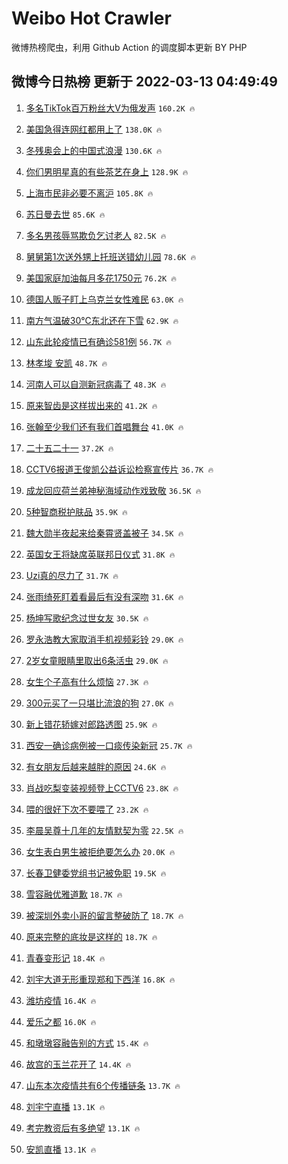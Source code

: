 # Weibo Hot Crawler 



微博热榜爬虫，利用 Github Action 的调度脚本更新 BY PHP 


## 微博今日热榜 更新于 2022-03-13 04:49:49 
1. [多名TikTok百万粉丝大V为俄发声](https://s.weibo.com/weibo?q=%23%E5%A4%9A%E5%90%8DTikTok%E7%99%BE%E4%B8%87%E7%B2%89%E4%B8%9D%E5%A4%A7V%E4%B8%BA%E4%BF%84%E5%8F%91%E5%A3%B0%23&Refer=top) `160.2K 🔥` 

1. [美国急得连网红都用上了](https://s.weibo.com/weibo?q=%23%E7%BE%8E%E5%9B%BD%E6%80%A5%E5%BE%97%E8%BF%9E%E7%BD%91%E7%BA%A2%E9%83%BD%E7%94%A8%E4%B8%8A%E4%BA%86%23&Refer=top) `138.0K 🔥` 

1. [冬残奥会上的中国式浪漫](https://s.weibo.com/weibo?q=%23%E5%86%AC%E6%AE%8B%E5%A5%A5%E4%BC%9A%E4%B8%8A%E7%9A%84%E4%B8%AD%E5%9B%BD%E5%BC%8F%E6%B5%AA%E6%BC%AB%23&Refer=top) `130.6K 🔥` 

1. [你们男明星真的有些茶艺在身上](https://s.weibo.com/weibo?q=%23%E4%BD%A0%E4%BB%AC%E7%94%B7%E6%98%8E%E6%98%9F%E7%9C%9F%E7%9A%84%E6%9C%89%E4%BA%9B%E8%8C%B6%E8%89%BA%E5%9C%A8%E8%BA%AB%E4%B8%8A%23&Refer=top) `128.9K 🔥` 

1. [上海市民非必要不离沪](https://s.weibo.com/weibo?q=%23%E4%B8%8A%E6%B5%B7%E5%B8%82%E6%B0%91%E9%9D%9E%E5%BF%85%E8%A6%81%E4%B8%8D%E7%A6%BB%E6%B2%AA%23&Refer=top) `105.8K 🔥` 

1. [苏日曼去世](https://s.weibo.com/weibo?q=%23%E8%8B%8F%E6%97%A5%E6%9B%BC%E5%8E%BB%E4%B8%96%23&Refer=top) `85.6K 🔥` 

1. [多名男孩辱骂欺负乞讨老人](https://s.weibo.com/weibo?q=%23%E5%A4%9A%E5%90%8D%E7%94%B7%E5%AD%A9%E8%BE%B1%E9%AA%82%E6%AC%BA%E8%B4%9F%E4%B9%9E%E8%AE%A8%E8%80%81%E4%BA%BA%23&Refer=top) `82.5K 🔥` 

1. [舅舅第1次送外甥上托班送错幼儿园](https://s.weibo.com/weibo?q=%23%E8%88%85%E8%88%85%E7%AC%AC1%E6%AC%A1%E9%80%81%E5%A4%96%E7%94%A5%E4%B8%8A%E6%89%98%E7%8F%AD%E9%80%81%E9%94%99%E5%B9%BC%E5%84%BF%E5%9B%AD%23&Refer=top) `78.6K 🔥` 

1. [美国家庭加油每月多花1750元](https://s.weibo.com/weibo?q=%23%E7%BE%8E%E5%9B%BD%E5%AE%B6%E5%BA%AD%E5%8A%A0%E6%B2%B9%E6%AF%8F%E6%9C%88%E5%A4%9A%E8%8A%B11750%E5%85%83%23&Refer=top) `76.2K 🔥` 

1. [德国人贩子盯上乌克兰女性难民](https://s.weibo.com/weibo?q=%23%E5%BE%B7%E5%9B%BD%E4%BA%BA%E8%B4%A9%E5%AD%90%E7%9B%AF%E4%B8%8A%E4%B9%8C%E5%85%8B%E5%85%B0%E5%A5%B3%E6%80%A7%E9%9A%BE%E6%B0%91%23&Refer=top) `63.0K 🔥` 

1. [南方气温破30℃东北还在下雪](https://s.weibo.com/weibo?q=%23%E5%8D%97%E6%96%B9%E6%B0%94%E6%B8%A9%E7%A0%B430%E2%84%83%E4%B8%9C%E5%8C%97%E8%BF%98%E5%9C%A8%E4%B8%8B%E9%9B%AA%23&Refer=top) `62.9K 🔥` 

1. [山东此轮疫情已有确诊581例](https://s.weibo.com/weibo?q=%23%E5%B1%B1%E4%B8%9C%E6%AD%A4%E8%BD%AE%E7%96%AB%E6%83%85%E5%B7%B2%E6%9C%89%E7%A1%AE%E8%AF%8A581%E4%BE%8B%23&Refer=top) `56.7K 🔥` 

1. [林孝埈 安凯](https://s.weibo.com/weibo?q=%E6%9E%97%E5%AD%9D%E5%9F%88%20%E5%AE%89%E5%87%AF&Refer=top) `48.7K 🔥` 

1. [河南人可以自测新冠病毒了](https://s.weibo.com/weibo?q=%23%E6%B2%B3%E5%8D%97%E4%BA%BA%E5%8F%AF%E4%BB%A5%E8%87%AA%E6%B5%8B%E6%96%B0%E5%86%A0%E7%97%85%E6%AF%92%E4%BA%86%23&Refer=top) `48.3K 🔥` 

1. [原来智齿是这样拔出来的](https://s.weibo.com/weibo?q=%23%E5%8E%9F%E6%9D%A5%E6%99%BA%E9%BD%BF%E6%98%AF%E8%BF%99%E6%A0%B7%E6%8B%94%E5%87%BA%E6%9D%A5%E7%9A%84%23&Refer=top) `41.2K 🔥` 

1. [张翰至少我们还有我们首唱舞台](https://s.weibo.com/weibo?q=%23%E5%BC%A0%E7%BF%B0%E8%87%B3%E5%B0%91%E6%88%91%E4%BB%AC%E8%BF%98%E6%9C%89%E6%88%91%E4%BB%AC%E9%A6%96%E5%94%B1%E8%88%9E%E5%8F%B0%23&Refer=top) `41.0K 🔥` 

1. [二十五二十一](https://s.weibo.com/weibo?q=%E4%BA%8C%E5%8D%81%E4%BA%94%E4%BA%8C%E5%8D%81%E4%B8%80&Refer=top) `37.2K 🔥` 

1. [CCTV6报道王俊凯公益诉讼检察宣传片](https://s.weibo.com/weibo?q=%23CCTV6%E6%8A%A5%E9%81%93%E7%8E%8B%E4%BF%8A%E5%87%AF%E5%85%AC%E7%9B%8A%E8%AF%89%E8%AE%BC%E6%A3%80%E5%AF%9F%E5%AE%A3%E4%BC%A0%E7%89%87%23&Refer=top) `36.7K 🔥` 

1. [成龙回应荷兰弟神秘海域动作戏致敬](https://s.weibo.com/weibo?q=%23%E6%88%90%E9%BE%99%E5%9B%9E%E5%BA%94%E8%8D%B7%E5%85%B0%E5%BC%9F%E7%A5%9E%E7%A7%98%E6%B5%B7%E5%9F%9F%E5%8A%A8%E4%BD%9C%E6%88%8F%E8%87%B4%E6%95%AC%23&Refer=top) `36.5K 🔥` 

1. [5种智商税护肤品](https://s.weibo.com/weibo?q=%235%E7%A7%8D%E6%99%BA%E5%95%86%E7%A8%8E%E6%8A%A4%E8%82%A4%E5%93%81%23&Refer=top) `35.9K 🔥` 

1. [魏大勋半夜起来给秦霄贤盖被子](https://s.weibo.com/weibo?q=%23%E9%AD%8F%E5%A4%A7%E5%8B%8B%E5%8D%8A%E5%A4%9C%E8%B5%B7%E6%9D%A5%E7%BB%99%E7%A7%A6%E9%9C%84%E8%B4%A4%E7%9B%96%E8%A2%AB%E5%AD%90%23&Refer=top) `34.5K 🔥` 

1. [英国女王将缺席英联邦日仪式](https://s.weibo.com/weibo?q=%23%E8%8B%B1%E5%9B%BD%E5%A5%B3%E7%8E%8B%E5%B0%86%E7%BC%BA%E5%B8%AD%E8%8B%B1%E8%81%94%E9%82%A6%E6%97%A5%E4%BB%AA%E5%BC%8F%23&Refer=top) `31.8K 🔥` 

1. [Uzi真的尽力了](https://s.weibo.com/weibo?q=%23Uzi%E7%9C%9F%E7%9A%84%E5%B0%BD%E5%8A%9B%E4%BA%86%23&Refer=top) `31.7K 🔥` 

1. [张雨绮死盯着看最后有没有深吻](https://s.weibo.com/weibo?q=%23%E5%BC%A0%E9%9B%A8%E7%BB%AE%E6%AD%BB%E7%9B%AF%E7%9D%80%E7%9C%8B%E6%9C%80%E5%90%8E%E6%9C%89%E6%B2%A1%E6%9C%89%E6%B7%B1%E5%90%BB%23&Refer=top) `31.6K 🔥` 

1. [杨坤写歌纪念过世女友](https://s.weibo.com/weibo?q=%23%E6%9D%A8%E5%9D%A4%E5%86%99%E6%AD%8C%E7%BA%AA%E5%BF%B5%E8%BF%87%E4%B8%96%E5%A5%B3%E5%8F%8B%23&Refer=top) `30.5K 🔥` 

1. [罗永浩教大家取消手机视频彩铃](https://s.weibo.com/weibo?q=%23%E7%BD%97%E6%B0%B8%E6%B5%A9%E6%95%99%E5%A4%A7%E5%AE%B6%E5%8F%96%E6%B6%88%E6%89%8B%E6%9C%BA%E8%A7%86%E9%A2%91%E5%BD%A9%E9%93%83%23&Refer=top) `29.0K 🔥` 

1. [2岁女童眼睛里取出6条活虫](https://s.weibo.com/weibo?q=%232%E5%B2%81%E5%A5%B3%E7%AB%A5%E7%9C%BC%E7%9D%9B%E9%87%8C%E5%8F%96%E5%87%BA6%E6%9D%A1%E6%B4%BB%E8%99%AB%23&Refer=top) `29.0K 🔥` 

1. [女生个子高有什么烦恼](https://s.weibo.com/weibo?q=%23%E5%A5%B3%E7%94%9F%E4%B8%AA%E5%AD%90%E9%AB%98%E6%9C%89%E4%BB%80%E4%B9%88%E7%83%A6%E6%81%BC%23&Refer=top) `27.3K 🔥` 

1. [300元买了一只堪比流浪的狗](https://s.weibo.com/weibo?q=%23300%E5%85%83%E4%B9%B0%E4%BA%86%E4%B8%80%E5%8F%AA%E5%A0%AA%E6%AF%94%E6%B5%81%E6%B5%AA%E7%9A%84%E7%8B%97%23&Refer=top) `27.0K 🔥` 

1. [新上错花轿嫁对郎路透图](https://s.weibo.com/weibo?q=%23%E6%96%B0%E4%B8%8A%E9%94%99%E8%8A%B1%E8%BD%BF%E5%AB%81%E5%AF%B9%E9%83%8E%E8%B7%AF%E9%80%8F%E5%9B%BE%23&Refer=top) `25.9K 🔥` 

1. [西安一确诊病例被一口痰传染新冠](https://s.weibo.com/weibo?q=%23%E8%A5%BF%E5%AE%89%E4%B8%80%E7%A1%AE%E8%AF%8A%E7%97%85%E4%BE%8B%E8%A2%AB%E4%B8%80%E5%8F%A3%E7%97%B0%E4%BC%A0%E6%9F%93%E6%96%B0%E5%86%A0%23&Refer=top) `25.7K 🔥` 

1. [有女朋友后越来越胖的原因](https://s.weibo.com/weibo?q=%23%E6%9C%89%E5%A5%B3%E6%9C%8B%E5%8F%8B%E5%90%8E%E8%B6%8A%E6%9D%A5%E8%B6%8A%E8%83%96%E7%9A%84%E5%8E%9F%E5%9B%A0%23&Refer=top) `24.6K 🔥` 

1. [肖战吃梨变装视频登上CCTV6](https://s.weibo.com/weibo?q=%23%E8%82%96%E6%88%98%E5%90%83%E6%A2%A8%E5%8F%98%E8%A3%85%E8%A7%86%E9%A2%91%E7%99%BB%E4%B8%8ACCTV6%23&Refer=top) `23.8K 🔥` 

1. [喂的很好下次不要喂了](https://s.weibo.com/weibo?q=%23%E5%96%82%E7%9A%84%E5%BE%88%E5%A5%BD%E4%B8%8B%E6%AC%A1%E4%B8%8D%E8%A6%81%E5%96%82%E4%BA%86%23&Refer=top) `23.2K 🔥` 

1. [李晨吴尊十几年的友情默契为零](https://s.weibo.com/weibo?q=%23%E6%9D%8E%E6%99%A8%E5%90%B4%E5%B0%8A%E5%8D%81%E5%87%A0%E5%B9%B4%E7%9A%84%E5%8F%8B%E6%83%85%E9%BB%98%E5%A5%91%E4%B8%BA%E9%9B%B6%23&Refer=top) `22.5K 🔥` 

1. [女生表白男生被拒绝要怎么办](https://s.weibo.com/weibo?q=%E5%A5%B3%E7%94%9F%E8%A1%A8%E7%99%BD%E7%94%B7%E7%94%9F%E8%A2%AB%E6%8B%92%E7%BB%9D%E8%A6%81%E6%80%8E%E4%B9%88%E5%8A%9E&Refer=top) `20.0K 🔥` 

1. [长春卫健委党组书记被免职](https://s.weibo.com/weibo?q=%23%E9%95%BF%E6%98%A5%E5%8D%AB%E5%81%A5%E5%A7%94%E5%85%9A%E7%BB%84%E4%B9%A6%E8%AE%B0%E8%A2%AB%E5%85%8D%E8%81%8C%23&Refer=top) `19.5K 🔥` 

1. [雪容融优雅道歉](https://s.weibo.com/weibo?q=%23%E9%9B%AA%E5%AE%B9%E8%9E%8D%E4%BC%98%E9%9B%85%E9%81%93%E6%AD%89%23&Refer=top) `18.7K 🔥` 

1. [被深圳外卖小哥的留言整破防了](https://s.weibo.com/weibo?q=%23%E8%A2%AB%E6%B7%B1%E5%9C%B3%E5%A4%96%E5%8D%96%E5%B0%8F%E5%93%A5%E7%9A%84%E7%95%99%E8%A8%80%E6%95%B4%E7%A0%B4%E9%98%B2%E4%BA%86%23&Refer=top) `18.7K 🔥` 

1. [原来完整的底妆是这样的](https://s.weibo.com/weibo?q=%23%E5%8E%9F%E6%9D%A5%E5%AE%8C%E6%95%B4%E7%9A%84%E5%BA%95%E5%A6%86%E6%98%AF%E8%BF%99%E6%A0%B7%E7%9A%84%23&Refer=top) `18.7K 🔥` 

1. [青春变形记](https://s.weibo.com/weibo?q=%E9%9D%92%E6%98%A5%E5%8F%98%E5%BD%A2%E8%AE%B0&Refer=top) `18.4K 🔥` 

1. [刘宇大道无形重现郑和下西洋](https://s.weibo.com/weibo?q=%23%E5%88%98%E5%AE%87%E5%A4%A7%E9%81%93%E6%97%A0%E5%BD%A2%E9%87%8D%E7%8E%B0%E9%83%91%E5%92%8C%E4%B8%8B%E8%A5%BF%E6%B4%8B%23&Refer=top) `16.8K 🔥` 

1. [潍坊疫情](https://s.weibo.com/weibo?q=%23%E6%BD%8D%E5%9D%8A%E7%96%AB%E6%83%85%23&Refer=top) `16.4K 🔥` 

1. [爱乐之都](https://s.weibo.com/weibo?q=%E7%88%B1%E4%B9%90%E4%B9%8B%E9%83%BD&Refer=top) `16.0K 🔥` 

1. [和墩墩容融告别的方式](https://s.weibo.com/weibo?q=%23%E5%92%8C%E5%A2%A9%E5%A2%A9%E5%AE%B9%E8%9E%8D%E5%91%8A%E5%88%AB%E7%9A%84%E6%96%B9%E5%BC%8F%23&Refer=top) `15.4K 🔥` 

1. [故宫的玉兰花开了](https://s.weibo.com/weibo?q=%23%E6%95%85%E5%AE%AB%E7%9A%84%E7%8E%89%E5%85%B0%E8%8A%B1%E5%BC%80%E4%BA%86%23&Refer=top) `14.4K 🔥` 

1. [山东本次疫情共有6个传播链条](https://s.weibo.com/weibo?q=%23%E5%B1%B1%E4%B8%9C%E6%9C%AC%E6%AC%A1%E7%96%AB%E6%83%85%E5%85%B1%E6%9C%896%E4%B8%AA%E4%BC%A0%E6%92%AD%E9%93%BE%E6%9D%A1%23&Refer=top) `13.7K 🔥` 

1. [刘宇宁直播](https://s.weibo.com/weibo?q=%23%E5%88%98%E5%AE%87%E5%AE%81%E7%9B%B4%E6%92%AD%23&Refer=top) `13.1K 🔥` 

1. [考完教资后有多绝望](https://s.weibo.com/weibo?q=%23%E8%80%83%E5%AE%8C%E6%95%99%E8%B5%84%E5%90%8E%E6%9C%89%E5%A4%9A%E7%BB%9D%E6%9C%9B%23&Refer=top) `13.1K 🔥` 

1. [安凯直播](https://s.weibo.com/weibo?q=%E5%AE%89%E5%87%AF%E7%9B%B4%E6%92%AD&Refer=top) `13.1K 🔥` 

